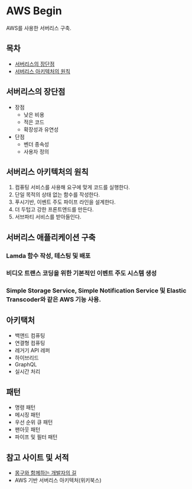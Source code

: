 # AWS Begin
AWS를 사용한 서버리스 구축.

## 목차
- [서버리스의 장단점](#서버리스의-장단점)
- [서버리스 아키텍처의 원칙](#서버리스-아키텍처의-원칙)

## 서버리스의 장단점
- 장점
  - 낮은 비용
  - 적은 코드
  - 확장성과 유연성
- 단점
  - 벤더 종속성
  - 사용자 정의

## 서버리스 아키텍처의 원칙
1. 컴퓨팅 서비스를 사용해 요구에 맞게 코드를 실행한다.
2. 단일 목적의 상태 없는 함수를 작성한다.
3. 푸시기반, 이벤트 주도 파이프 라인을 설계한다.
4. 더 두텁고 강한 프론트앤드를 만든다.
5. 서브파티 서비스를 받아들인다.

## 서버리스 애플리케이션 구축
### Lamda 함수 작성, 테스팅 및 배포
### 비디오 트랜스 코딩을 위한 기본적인 이벤트 주도 시스템 생성
### Simple Storage Service, Simple Notification Service 및 Elastic Transcoder와 같은 AWS 기능 사용.

## 아키택처
- 백앤드 컴퓨팅
- 연결형 컴퓨팅
- 레거기 API 레퍼
- 하이브리드
- GraphQL
- 실시간 처리

## 패턴
- 명령 패턴
- 메시징 패턴
- 우선 순위 큐 패턴
- 팬아웃 패턴
- 파이프 및 필터 패턴

## 참고 사이트 및 서적
- [몽구와 함께하는 개발자의 길]("https://himoonhee-coding.tistory.com/114")
- AWS 기반 서버리스 아키텍처(위키북스)
